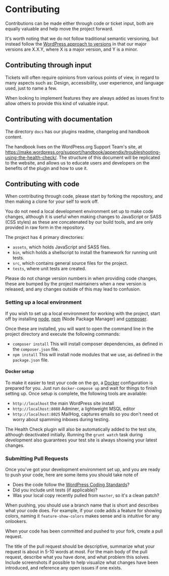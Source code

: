 # Contributing

Contributions can be made either through code or ticket input, both are equally valuable and 
help move the project forward.

It's worth noting that we do not follow traditional semantic versioning, but instead follow the
[WordPress approach to versions](https://make.wordpress.org/core/handbook/about/release-cycle/version-numbering/)
in that our major versions are X.X.Y, where X is a major version, and Y is a minor.


## Contributing through input

Tickets will often require opinions from various points of view, in regard to many aspects such as:
Design, accessibility, user experience, and language used, just to name a few.

When looking to implement features they are always added as issues first to allow others to provide
this kind of valuable input.


## Contributing with documentation
The directory `docs` has our plugins readme, changelog and handbook content.

The handbook lives on the WordPress.org Support Team's site, at https://make.wordpress.org/support/handbook/appendix/troubleshooting-using-the-health-check/.
The structure of this document will be replicated to the website, and allows us to educate users and
developers on the benefits of the plugin and how to use it.


## Contributing with code

When contributing through code, please start by forking the repository, and then making a clone 
for your self to work off.

You do not need a local development environment set up to make code changes, although it is useful
when making changes to JavaScript or SASS (CSS styles) as these are concatenated by our build tools,
and are only provided in raw form in the repository.

The project has 4 primary directories:
- `assets`, which holds JavaScript and SASS files.
- `bin`, which holds a shellscript to install the framework for running unit tests.
- `src`, which contains general source files for the project.
- `tests`, where unit tests are created. 

Please do not change version numbers in when providing code changes, these are bumped by the project 
maintainers when a new version is released, and any changes outside of this may lead to confusion.


### Setting up a local environment

If you wish to set up a local environment for working with the project, start off by installing 
[node](https://nodejs.org), [npm](https://www.npmjs.com) (Node Package Manager) 
and [composer](https://getcomposer.org).

Once these are installed, you will want to open the command line in the project directory and
execute the following commands:
- `composer install` This will install composer dependencies, as defined in the `composer.json` file.
- `npm install` This will install node modules that we use, as defined in the `package.json` file.

#### Docker setup
 To make it easier to test your code on the go, a [Docker](https://www.docker.com/) configuration is prepared for you.
 Just run `docker-compose up` and wait for things to finish setting up. Once setup is complete, the following tools are available:
 - `http://localhost` the main WordPress site install
 - `http://localhost:8080` Adminer, a lightweight MSQL editor
 - `http://localhost:8025` MailHog, captures emails so you don't need ot worry about spamming inboxes during testing.
 
The Health Check plugin will also be automatically added to the test site, although deactivated initially. Running the `grunt watch` task during development also guarantees your test site is always showing your latest changes.

### Submitting Pull Requests

Once you've got your development environment set up, and you are ready to push your code, here
are some items you should take note of
- Does the code follow the [WordPress Coding Standards](https://make.wordpress.org/core/handbook/best-practices/coding-standards/)?
- Did you include unit tests (if applicable)?
- Was your local copy recently pulled from `master`, so it's a clean patch?

When pushing, you should use a branch name that is short and describes what your code does.
For example, if your code adds a feature for showing colors, naming it `feature-show-colors` makes
sense and is intuitive for any onlookers.

When your code has been committed and pushed to your fork, create a pull request.

The title of the pull request should be descriptive, summarize what your request is about in 5-10 words at most.
For the main body of the pull request, describe what you have done, and what problem this solves.
Include screenshots if possible to help visualize what changes have been introduced, and reference any open
issues if one exists.
